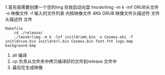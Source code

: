 1.首先我需要创建一个空的img 存放启动光盘
    lmoskrlimg -m k -lnf GRUB头文件 -o 映像文件 -f 输入的文件列表
    内核映像文件
        4Kb GRUB
        映像文件头描述符
        文件头描述符
        文件
    
    Makefile
        cd ./release/
        ./lmoskrlimg -m k -lnf initldrimh.bin -o Cosmos.eki -f initldrsve.bin initldrkrl.bin Cosmos.bin font.fnt logo.bmp background.bmp
1. all 编译 
2. cp 负责从文件夹中拷贝编译好的文件到release 文件中 
3. 最后在生成映像